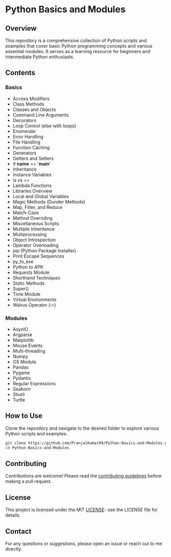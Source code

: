 # Python Basics and Modules

## Overview
This repository is a comprehensive collection of Python scripts and examples that cover basic Python programming concepts and various essential modules. It serves as a learning resource for beginners and intermediate Python enthusiasts.

## Contents
### Basics
- Access Modifiers
- Class Methods
- Classes and Objects
- Command Line Arguments
- Decorators
- Loop Control (else with loops)
- Enumerate
- Error Handling
- File Handling
- Function Caching
- Generators
- Getters and Setters
- if __name__ == '__main__'
- Inheritance
- Instance Variables
- is vs ==
- Lambda Functions
- Libraries Overview
- Local and Global Variables
- Magic Methods (Dunder Methods)
- Map, Filter, and Reduce
- Match-Case
- Method Overriding
- Miscellaneous Scripts
- Multiple Inheritance
- Multiprocessing
- Object Introspection
- Operator Overloading
- pip (Python Package Installer)
- Print Escape Sequences
- py_to_exe
- Python to APK
- Requests Module
- Shorthand Techniques
- Static Methods
- Super()
- Time Module
- Virtual Environments
- Walrus Operator (:=)

### Modules
- AsynIO
- Argparse
- Matplotlib
- Mouse Events
- Multi-threading
- Numpy
- OS Module
- Pandas
- Pygame
- Pydantic
- Regular Expressions
- Seaborn
- Shutil
- Turtle

## How to Use
Clone the repository and navigate to the desired folder to explore various Python scripts and examples.

```bash
git clone https://github.com/PranjalKumar09/Python-Basics-and-Modules.git
cd Python-Basics-and-Modules
```

## Contributing
Contributions are welcome! Please read the [contributing guidelines](CONTRIBUTING) before making a pull request.

## License
This project is licensed under the MIT [LICENSE](LICENSE)- see the LICENSE file for details.

## Contact
For any questions or suggestions, please open an issue or reach out to me directly.
